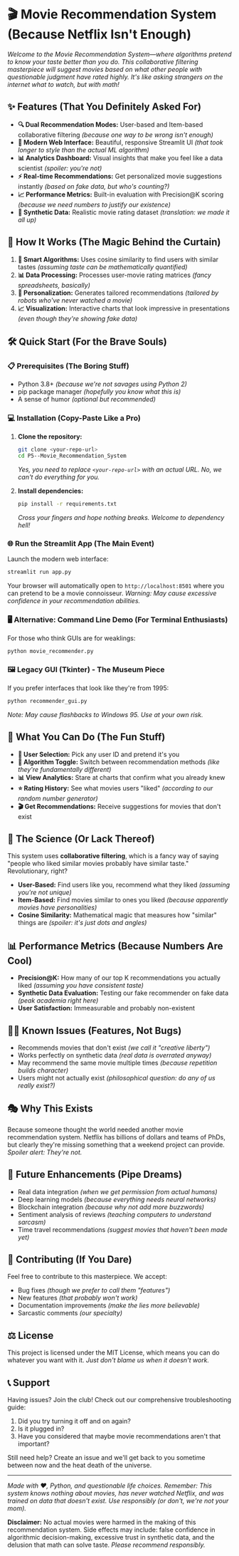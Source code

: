 # 🎬 Movie Recommendation System (Because Netflix Isn't Enough)

_Welcome to the Movie Recommendation System—where algorithms pretend to know your taste better than you do. This collaborative filtering masterpiece will suggest movies based on what other people with questionable judgment have rated highly. It's like asking strangers on the internet what to watch, but with math!_

## ✨ Features (That You Definitely Asked For)

- **🔍 Dual Recommendation Modes:** User-based and Item-based collaborative filtering _(because one way to be wrong isn't enough)_
- **🎨 Modern Web Interface:** Beautiful, responsive Streamlit UI _(that took longer to style than the actual ML algorithm)_
- **📊 Analytics Dashboard:** Visual insights that make you feel like a data scientist _(spoiler: you're not)_
- **⚡ Real-time Recommendations:** Get personalized movie suggestions instantly _(based on fake data, but who's counting?)_
- **📈 Performance Metrics:** Built-in evaluation with Precision@K scoring _(because we need numbers to justify our existence)_
- **🎲 Synthetic Data:** Realistic movie rating dataset _(translation: we made it all up)_

## 🚀 How It Works (The Magic Behind the Curtain)

1. **🤖 Smart Algorithms:** Uses cosine similarity to find users with similar tastes _(assuming taste can be mathematically quantified)_
2. **📊 Data Processing:** Processes user-movie rating matrices _(fancy spreadsheets, basically)_
3. **🎯 Personalization:** Generates tailored recommendations _(tailored by robots who've never watched a movie)_
4. **📈 Visualization:** Interactive charts that look impressive in presentations _(even though they're showing fake data)_

## 🛠️ Quick Start (For the Brave Souls)

### 📋 Prerequisites (The Boring Stuff)

- Python 3.8+ _(because we're not savages using Python 2)_
- pip package manager _(hopefully you know what this is)_
- A sense of humor _(optional but recommended)_

### 💻 Installation (Copy-Paste Like a Pro)

1. **Clone the repository:**

   ```bash
   git clone <your-repo-url>
   cd P5--Movie_Recommendation_System
   ```

   _Yes, you need to replace `<your-repo-url>` with an actual URL. No, we can't do everything for you._

2. **Install dependencies:**
   ```bash
   pip install -r requirements.txt
   ```
   _Cross your fingers and hope nothing breaks. Welcome to dependency hell!_

### 🌐 Run the Streamlit App (The Main Event)

Launch the modern web interface:

```bash
streamlit run app.py
```

Your browser will automatically open to `http://localhost:8501` where you can pretend to be a movie connoisseur. _Warning: May cause excessive confidence in your recommendation abilities._

### 🖥️ Alternative: Command Line Demo (For Terminal Enthusiasts)

For those who think GUIs are for weaklings:

```bash
python movie_recommender.py
```

### 🖼️ Legacy GUI (Tkinter) - The Museum Piece

If you prefer interfaces that look like they're from 1995:

```bash
python recommender_gui.py
```

_Note: May cause flashbacks to Windows 95. Use at your own risk._

## 🎯 What You Can Do (The Fun Stuff)

- **👤 User Selection:** Pick any user ID and pretend it's you
- **🔄 Algorithm Toggle:** Switch between recommendation methods _(like they're fundamentally different)_
- **📊 View Analytics:** Stare at charts that confirm what you already knew
- **⭐ Rating History:** See what movies users "liked" _(according to our random number generator)_
- **🎬 Get Recommendations:** Receive suggestions for movies that don't exist

## 🔬 The Science (Or Lack Thereof)

This system uses **collaborative filtering**, which is a fancy way of saying "people who liked similar movies probably have similar taste." Revolutionary, right?

- **User-Based:** Find users like you, recommend what they liked _(assuming you're not unique)_
- **Item-Based:** Find movies similar to ones you liked _(because apparently movies have personalities)_
- **Cosine Similarity:** Mathematical magic that measures how "similar" things are _(spoiler: it's just dots and angles)_

## 📊 Performance Metrics (Because Numbers Are Cool)

- **Precision@K:** How many of our top K recommendations you actually liked _(assuming you have consistent taste)_
- **Synthetic Data Evaluation:** Testing our fake recommender on fake data _(peak academia right here)_
- **User Satisfaction:** Immeasurable and probably non-existent

## 🤷‍♂️ Known Issues (Features, Not Bugs)

- Recommends movies that don't exist _(we call it "creative liberty")_
- Works perfectly on synthetic data _(real data is overrated anyway)_
- May recommend the same movie multiple times _(because repetition builds character)_
- Users might not actually exist _(philosophical question: do any of us really exist?)_

## 🎭 Why This Exists

Because someone thought the world needed another movie recommendation system. Netflix has billions of dollars and teams of PhDs, but clearly they're missing something that a weekend project can provide. _Spoiler alert: They're not._

## 🚀 Future Enhancements (Pipe Dreams)

- Real data integration _(when we get permission from actual humans)_
- Deep learning models _(because everything needs neural networks)_
- Blockchain integration _(because why not add more buzzwords)_
- Sentiment analysis of reviews _(teaching computers to understand sarcasm)_
- Time travel recommendations _(suggest movies that haven't been made yet)_

## 🤝 Contributing (If You Dare)

Feel free to contribute to this masterpiece. We accept:

- Bug fixes _(though we prefer to call them "features")_
- New features _(that probably won't work)_
- Documentation improvements _(make the lies more believable)_
- Sarcastic comments _(our specialty)_

## ⚖️ License

This project is licensed under the MIT License, which means you can do whatever you want with it. _Just don't blame us when it doesn't work._

## 📞 Support

Having issues? Join the club! Check out our comprehensive troubleshooting guide:

1. Did you try turning it off and on again?
2. Is it plugged in?
3. Have you considered that maybe movie recommendations aren't that important?

Still need help? Create an issue and we'll get back to you sometime between now and the heat death of the universe.

---

_Made with ❤️, Python, and questionable life choices. Remember: This system knows nothing about movies, has never watched Netflix, and was trained on data that doesn't exist. Use responsibly (or don't, we're not your mom)._

**Disclaimer:** No actual movies were harmed in the making of this recommendation system. Side effects may include: false confidence in algorithmic decision-making, excessive trust in synthetic data, and the delusion that math can solve taste. _Please recommend responsibly._
